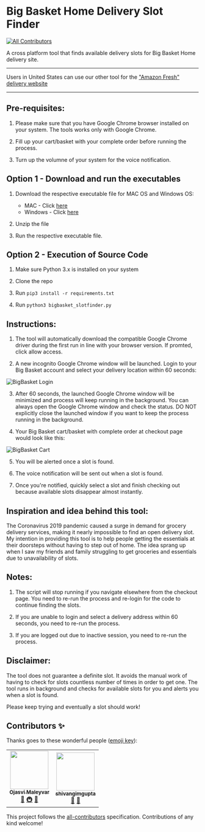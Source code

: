 # Big Basket Home Delivery Slot Finder
<!-- ALL-CONTRIBUTORS-BADGE:START - Do not remove or modify this section -->
[![All Contributors](https://img.shields.io/badge/all_contributors-2-orange.svg?style=flat-square)](#contributors-)
<!-- ALL-CONTRIBUTORS-BADGE:END -->
A cross platform tool that finds available delivery slots for Big Basket Home delivery site.

****
Users in United States can use our other tool for the ["Amazon Fresh" delivery website](https://github.com/ojasvi92/Amazon-Fresh-Delivery-Slot-Notifier-COVID-19)
****


## Pre-requisites: 

1. Please make sure that you have Google Chrome browser installed on your system. The tools works only with Google Chrome.

2. Fill up your cart/basket with your complete order before running the process.

3. Turn up the volumne of your system for the voice notification.



## Option 1 - Download and run the executables

1. Download the respective executable file for MAC OS and Windows OS:
	* MAC - Click [here](https://github.com/vivekgautam104/bigbasket-slot-finder/releases/download/v1.0/bigbasket_slotfinder_macOS.zip)
	* Windows - Click [here](https://github.com/vivekgautam104/bigbasket-slot-finder/releases/download/v1.0/bigbasket_slotfinder_windows.zip)

2. Unzip the file

3. Run the respective executable file.

## Option 2 - Execution of Source Code 

1. Make sure Python 3.x is installed on your system

2. Clone the repo

3. Run `pip3 install -r requirements.txt`

4. Run `python3 bigbasket_slotfinder.py`

## Instructions:

1. The tool will automatically download the compatible Google Chrome driver during the first run in line with your browser version. If promted, click allow access.

2. A new incognito Google Chrome window will be launched. Login to your Big Basket account and select your delivery location within 60 seconds:

![BigBasket Login](https://raw.githubusercontent.com/vivekgautam104/bigbasket-slot-finder/master/SlotFinder/images/login.png)

3. After 60 seconds, the launched Google Chrome window will be minimized and process will keep running in the background. You can always open the Google Chrome window and check the status. DO NOT explicitly close the launched window if you want to keep the process running in the background. 

4. Your Big Basket cart/basket with complete order at checkout page would look like this:

![BigBasket Cart](https://raw.githubusercontent.com/vivekgautam104/bigbasket-slot-finder/master/SlotFinder/images/mybasket.png)

5. You will be alerted once a slot is found. 

6. The voice notification will be sent out when a slot is found.

7. Once you're notified, quickly select a slot and finish checking out because available slots disappear almost instantly.


## Inspiration and idea behind this tool:

The Coronavirus 2019 pandemic caused a surge in demand for grocery delivery services, making it nearly impossible to find an open delivery slot. My intention in providing this tool is to help people getting the essentials at their doorsteps without having to step out of home. The idea sprang up when I saw my friends and family struggling to get groceries and essentials due to unavailability of slots.

## Notes:
1. The script will stop running if you navigate elsewhere from the checkout page. You need to re-run the process and re-login for the code to continue finding the slots.

2. If you are unable to login and select a delivery address within 60 seconds, you need to re-run the process.

3. If you are logged out due to inactive session, you need to re-run the process.


## Disclaimer:
The tool does not guarantee a definite slot. It avoids the manual work of having to check for slots countless number of times in order to get one. The tool runs in background and checks for available slots for you and alerts you when a slot is found.

Please keep trying and eventually a slot should work! 

## Contributors ✨

Thanks goes to these wonderful people ([emoji key](https://allcontributors.org/docs/en/emoji-key)):

<!-- ALL-CONTRIBUTORS-LIST:START - Do not remove or modify this section -->
<!-- prettier-ignore-start -->
<!-- markdownlint-disable -->
<table>
  <tr>
    <td align="center"><a href="https://github.com/ojasvi92"><img src="https://avatars3.githubusercontent.com/u/4646567?v=4" width="100px;" alt=""/><br /><sub><b>Ojasvi Maleyvar</b></sub></a><br /><a href="#design-ojasvi92" title="Design">🎨</a> <a href="#infra-ojasvi92" title="Infrastructure (Hosting, Build-Tools, etc)">🚇</a> <a href="#maintenance-ojasvi92" title="Maintenance">🚧</a></td>
    <td align="center"><a href="https://github.com/shivangimgupta"><img src="https://avatars3.githubusercontent.com/u/32472018?v=4" width="100px;" alt=""/><br /><sub><b>shivangimgupta</b></sub></a><br /><a href="#userTesting-shivangimgupta" title="User Testing">📓</a> <a href="https://github.com/vivekgautam104/bigbasket-slot-finder/commits?author=shivangimgupta" title="Documentation">📖</a></td>
  </tr>
</table>

<!-- markdownlint-enable -->
<!-- prettier-ignore-end -->
<!-- ALL-CONTRIBUTORS-LIST:END -->

This project follows the [all-contributors](https://github.com/all-contributors/all-contributors) specification. Contributions of any kind welcome!